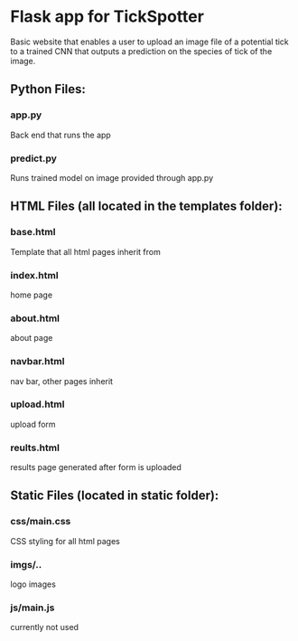 # Flask app for TickSpotter

Basic website that enables a user to upload an image file of a potential tick to a trained CNN that
outputs a prediction on the species of tick of the image. 

## Python Files:
### app.py 
Back end that runs the app
### predict.py
Runs trained model on image provided through app.py

## HTML Files (all located in the templates folder):
### base.html 
Template that all html pages inherit from 
### index.html 
home page 
### about.html 
about page 
### navbar.html 
nav bar, other pages inherit
### upload.html 
upload form
### reults.html 
results page generated after form is uploaded   

## Static Files (located in static folder):
### css/main.css 
CSS styling for all html pages 
### imgs/.. 
logo images 
### js/main.js 
currently not used 
